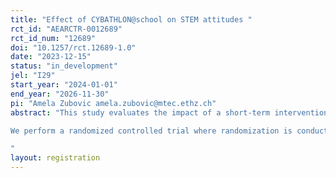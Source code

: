 ```yaml
---
title: "Effect of CYBATHLON@school on STEM attitudes "
rct_id: "AEARCTR-0012689"
rct_id_num: "12689"
doi: "10.1257/rct.12689-1.0"
date: "2023-12-15"
status: "in_development"
jel: "I29"
start_year: "2024-01-01"
end_year: "2026-11-30"
pi: "Amela Zubovic amela.zubovic@mtec.ethz.ch"
abstract: "This study evaluates the impact of a short-term intervention called CYBATHLON@school on attitudes towards STEM subjects and STEM careers for primary school students in Switzerland. The short-term intervention will be administered with primary school children in fourth to sixth grade. The intervention consists of two workshops. The first workshop is in the class-room with teachers, where students have a 2-hour lesson about the challenges that disabled people face in their everyday life and how they can come up with solutions to help them. The second workshop lasts for half a day and is supervised by trained instructors and an ambassador with a disability. The workshop involves experiencing challenges such as using a wheel-chair, as well as programming robots linked to sensors used in prosthetic arms.
We perform a randomized controlled trial where randomization is conducted on a continuous basis between Spring 2024 and Autumn 2025.  In total, we expect 80 classes with around 20 students to be involved, with 40 classes undergoing the treatment. To assess the influence of the intervention, we will conduct a survey collecting data on students’ attitudes towards STEM school subjects and STEM careers. We will administer three surveys: one before treatment as a baseline, one shortly after the intervention to measure short-term effects and one after three months. Control classes receive the treatment three months delayed.
"
layout: registration
---
```


